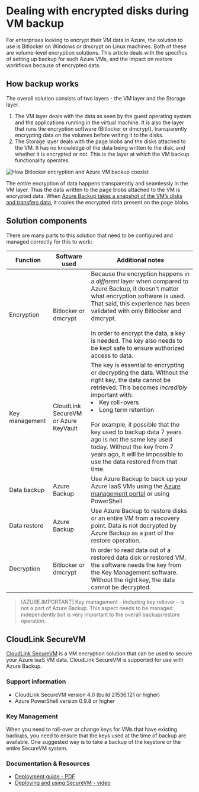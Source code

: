 <properties
   pageTitle="Azure Backup - Backup of Azure IaaS VMs with encrypted disks | Microsoft Azure"
   description="Learn how Azure Backup handles data encrypted using BitLocker or dmcrypt during IaaS VM backup. This article prepares you for the differences in backup and restore experiences when dealing with encrypted disks."
   services="backup"
   documentationCenter=""
   authors="markgalioto"
   manager="jwhit"
   editor=""/>
<tags
   ms.service="backup"
   ms.devlang="na"
   ms.topic="article"
   ms.tgt_pltfrm="na"
   ms.workload="storage-backup-recovery"
   ms.date="03/14/2016"
   ms.author="markgal; jimpark"/>

# Dealing with encrypted disks during VM backup

For enterprises looking to encrypt their VM data in Azure, the solution to use is Bitlocker on Windows or dmcrypt on Linux machines. Both of these are volume-level encryption solutions. This article deals with the specifics of setting up backup for such Azure VMs, and the impact on restore workflows because of encrypted data.

## How backup works

The overall solution consists of two layers - the VM layer and the Storage layer.

1. The VM layer deals with the data as seen by the guest operating system and the applications running in the virtual machine. It is also the layer that runs the encryption software (Bitlocker or dmcrypt), transparently encrypting data on the volumes before writing it to the disks.
2. The Storage layer deals with the page blobs and the disks attached to the VM. It has no knowledge of the data being written to the disk, and whether it is encrypted or not. This is the layer at which the VM backup functionality operates.

![How Bitlocker encryption and Azure VM backup coexist](./media/backup-azure-vms-encryption/how-it-works.png)

The entire encryption of data happens transparently and seamlessly in the VM layer. Thus the data written to the page blobs attached to the VM is encrypted data. When [Azure Backup takes a snapshot of the VM’s disks and transfers data](backup-azure-vms-introduction.md#how-does-azure-back-up-virtual-machines), it copies the encrypted data present on the page blobs.

## Solution components

There are many parts to this solution that need to be configured and managed correctly for this to work:

| Function | Software used | Additional notes |
| -------- | ------------- | ------- |
| Encryption | Bitlocker or dmcrypt | Because the encryption happens in a *different* layer when compared to Azure Backup, it doesn't matter what encryption software is used. That said, this experience has been validated with only Bitlocker and dmcrypt.<br><br> In order to encrypt the data, a key is needed. The key also needs to be kept safe to ensure authorized access to data.  |
| Key management | CloudLink SecureVM<br>or Azure KeyVault | The key is essential to encrypting or decrypting the data. Without the right key, the data cannot be retrieved. This becomes *incredibly* important with:<br><li>Key roll-overs<li>Long term retention<br><br>For example, it possible that the key used to backup data 7 years ago is not the same key used today. Without the key from 7 years ago, it will be impossible to use the data restored from that time.|
| Data backup | Azure Backup | Use Azure Backup to back up your Azure IaaS VMs using the [Azure management portal](http://manage.windowsazure.com) or using PowerShell |
| Data restore | Azure Backup | Use Azure Backup to restore disks or an entire VM from a recovery point. Data is not decrypted by Azure Backup as a part of the restore operation.|
| Decryption | Bitlocker or dmcrypt | In order to read data out of a restored data disk or restored VM, the software needs the key from the Key Management software. Without the right key, the data cannot be decrypted. |

> [AZURE.IMPORTANT]  Key management - including key rollover - is not a part of Azure Backup. This aspect needs to be managed independently but is very important to the overall backup/restore operation.

## CloudLink SecureVM

[CloudLink SecureVM](http://www.cloudlinktech.com/choose-your-cloud/microsoft-azure/) is a VM encryption solution that can be used to secure your Azure IaaS VM data. CloudLink SecureVM is supported for use with Azure Backup.

### Support information

- CloudLink SecureVM version 4.0 (build 21536.121 or higher)
- Azure PowerShell version 0.9.8 or higher

### Key Management

When you need to roll-over or change keys for VMs that have existing backups, you need to ensure that the keys used at the time of backup are available. One suggested way is to take a backup of the keystore or the entire SecureVM system.

### Documentation & Resources

- [Deployment guide - PDF](http://www.cloudlinktech.com/Azure/CL_SecureVM_4_0_DG_EMC_Azure_R2.pdf)
- [Deploying and using SecureVM - video](https://www.youtube.com/watch?v=8AIRe92UDNg)


<!--HONumber=Apr16_HO2-->


